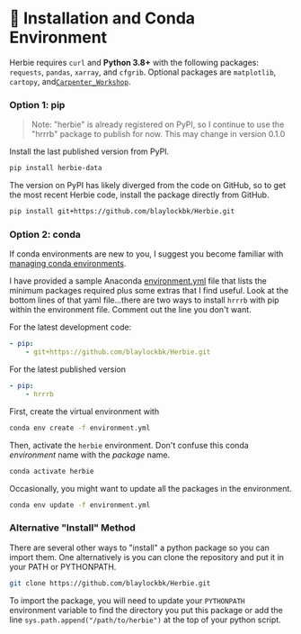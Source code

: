 # 🐍 Installation and Conda Environment

Herbie requires `curl` and **Python 3.8+** with the following packages: `requests`, `pandas`, `xarray`, and `cfgrib`. Optional packages are `matplotlib`, `cartopy`, and[`Carpenter_Workshop`](https://github.com/blaylockbk/Carpenter_Workshop).

### Option 1: pip

> Note: "herbie" is already registered on PyPI, so I continue to use the "hrrrb" package to publish for now. This may change in version 0.1.0

Install the last published version from PyPI.

```bash
pip install herbie-data
```

The version on PyPI has likely diverged from the code on GitHub, so to get the most recent Herbie code, install the package directly from GitHub.

```bash
pip install git+https://github.com/blaylockbk/Herbie.git
```

### Option 2: conda
If conda environments are new to you, I suggest you become familiar with [managing conda environments](https://docs.conda.io/projects/conda/en/latest/user-guide/tasks/manage-environments.html).

I have provided a sample Anaconda [environment.yml](https://github.com/blaylockbk/Herbie/blob/master/environment.yml) file that lists the minimum packages required plus some extras that I find useful. Look at the bottom lines of that yaml file...there are two ways to install `hrrrb` with pip within the environment file. Comment out the line you don't want.

For the latest development code:
```yaml
- pip:
    - git+https://github.com/blaylockbk/Herbie.git
```
For the latest published version
```yaml
- pip:
    - hrrrb
```

First, create the virtual environment with 

```bash
conda env create -f environment.yml
```

Then, activate the `herbie` environment. Don't confuse this conda _environment_ name with the _package_ name.

```bash
conda activate herbie
```

Occasionally, you might want to update all the packages in the environment.

```bash
conda env update -f environment.yml
```

### Alternative "Install" Method
There are several other ways to "install" a python package so you can import them. One alternatively is you can clone the repository and put it in your PATH or PYTHONPATH.

```bash
git clone https://github.com/blaylockbk/Herbie.git
```
To import the package, you will need to update your `PYTHONPATH` environment variable to find the directory you put this package or add the line `sys.path.append("/path/to/herbie")` at the top of your python script.

